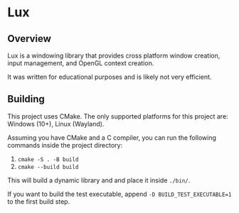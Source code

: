 # Lux

## Overview

Lux is a windowing library that provides cross platform window creation, input management, and OpenGL
context creation.

It was written for educational purposes and is likely not very efficient.

## Building

This project uses CMake. The only supported platforms for this project are: Windows (10+), Linux (Wayland).

Assuming you have CMake and a C compiler, you can run the following commands inside the project directory:
1. `cmake -S . -B build`
2. `cmake --build build`

This will build a dynamic library and and place it inside `./bin/`.

If you want to build the test executable, append `-D BUILD_TEST_EXECUTABLE=1` to the first build step.
